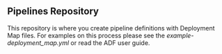## Pipelines Repository

This repository is where you create pipeline definitions with Deployment Map files. For examples on this process please see the *example-deployment_map.yml* or read the ADF user guide.
